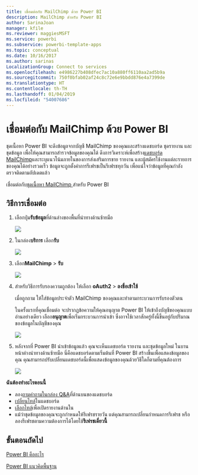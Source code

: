 ```yaml
---
title: เชื่อมต่อกับ MailChimp ด้วย Power BI
description: MailChimp สำหรับ Power BI
author: SarinaJoan
manager: kfile
ms.reviewer: maggiesMSFT
ms.service: powerbi
ms.subservice: powerbi-template-apps
ms.topic: conceptual
ms.date: 10/16/2017
ms.author: sarinas
LocalizationGroup: Connect to services
ms.openlocfilehash: e4986227b408dfec7ac10a880ff6110aa2ad5b9a
ms.sourcegitcommit: 750f0bfab02af24c8c72e6e9bbdd876e4a7399de
ms.translationtype: HT
ms.contentlocale: th-TH
ms.lasthandoff: 01/04/2019
ms.locfileid: "54007686"
---
```

# <a name="connect-to-mailchimp-with-power-bi"></a>เชื่อมต่อกับ MailChimp ด้วย Power BI
ชุดเนื้อหา Power BI จะดึงข้อมูลจากบัญชี MailChimp ของคุณและสร้างแดชบอร์ด ชุดรายงาน และชุดข้อมูล เพื่อให้คุณสามารถสำรวจข้อมูลของคุณได้ ดึงการวิเคราะห์เพื่อสร้าง[แดชบอร์ด MailChimp](https://powerbi.microsoft.com/integrations/mailchimp)และระบุแนวโน้มภายในของการส่งเสริมการขาย รายงาน และผู้สมัครใช้งานแต่ละรายการของคุณได้อย่างรวดเร็ว ข้อมูลจะถูกตั้งค่าการรีเฟรชเป็นรีเฟรชทุกวัน เพื่อแน่ใจว่าข้อมูลที่คุณกำลังตรวจติดตามอัปเดตแล้ว

เชื่อมต่อกับ[ชุดเนื้อหา MailChimp ](https://app.powerbi.com/getdata/services/mailchimp)สำหรับ Power BI

## <a name="how-to-connect"></a>วิธีการเชื่อมต่อ
1. เลือกปุ่ม**รับข้อมูล**ที่ด้านล่างของพื้นที่นำทางด้านซ้ายมือ
   
    ![](media/service-connect-to-mailchimp/pbi_getdata.png)
2. ในกล่อง**บริการ** เลือก**รับ**
   
   ![](media/service-connect-to-mailchimp/pbi_getservices.png)
3. เลือก**MailChimp** \> **รับ**
   
   ![](media/service-connect-to-mailchimp/mailchimp.png)
4. สำหรับวิธีการรับรองความถูกต้อง ให้เลือก **oAuth2** \> **ลงชื่อเข้าใช้**
   
    เมื่อถูกถาม ให้ใส่ข้อมูลประจำตัว MailChimp ของคุณและทำตามกระบวนการรับรองตัวตน
   
    ในครั้งแรกที่คุณเชื่อมต่อ จะปรากฏข้อความให้คุณอนุญาต Power BI ให้เข้าถึงบัญชีของคุณแบบอ่านอย่างเดียว เลือก**อนุญาต**เพื่อเริ่มกระบวนการนำเข้า ซึ่งอาจใช้เวลาสักครู่ทั้งนี้ขึ้นอยู่กับปริมาณของข้อมูลในบัญชีของคุณ
   
    ![](media/service-connect-to-mailchimp/allow.png)
5. หลังจากที่ Power BI นำเข้าข้อมูลแล้ว คุณจะเห็นแดชบอร์ด รายงาน และชุดข้อมูลใหม่ ในบานหน้าต่างนำทางด้านซ้ายมือ นี่คือแดชบอร์ดตามเริ่มต้นที่ Power BI สร้างขึ้นเพื่อแสดงข้อมูลของคุณ คุณสามารถปรับเปลี่ยนแดชบอร์ดนี้เพื่อแสดงข้อมูลของคุณด้วยวิธีใดก็ตามที่คุณต้องการ
   
   ![](media/service-connect-to-mailchimp/pbi_mailchimpnewdash.png)

**ฉันต้องทำอะไรตอนนี้**

* ลอง[ถามคำถามในกล่อง Q&A](consumer/end-user-q-and-a.md)ที่ด้านบนของแดชบอร์ด
* [เปลี่ยนไทล์](service-dashboard-edit-tile.md)ในแดชบอร์ด
* [เลือกไทล์](consumer/end-user-tiles.md)เพื่อเปิดรายงานด้านใน
* แม้ว่าชุดข้อมูลของคุณจะถูกกำหนดให้รีเฟรชรายวัน แต่คุณสามารถเปลี่ยนกำหนดการรีเฟรช หรือลองรีเฟรชตามความต้องการได้โดยใช้**รีเฟรชเดี๋ยวนี้**

## <a name="next-steps"></a>ขั้นตอนถัดไป
[Power BI คืออะไร](power-bi-overview.md)

[Power BI แนวคิดพื้นฐาน](consumer/end-user-basic-concepts.md)

